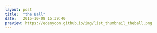 ```yaml
---
layout: post
title:  "the Ball"
date:   2015-10-08 15:39:40
preview: https://edenyoon.github.io/img/list_thumbnail_theball.png
---
```

